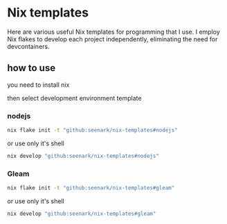 # Nix templates

Here are various useful Nix templates for programming that I use. I employ Nix flakes to develop each project independently, eliminating the need for devcontainers.

## how to use

you need to install nix

then select development environment template

### nodejs

```sh
nix flake init -t "github:seenark/nix-templates#nodejs"
```

or use only it's shell

```sh
nix develop "github:seenark/nix-templates#nodejs"
```

### Gleam

```sh
nix flake init -t "github:seenark/nix-templates#gleam"
```

or use only it's shell

```sh
nix develop "github:seenark/nix-templates#gleam"
```
